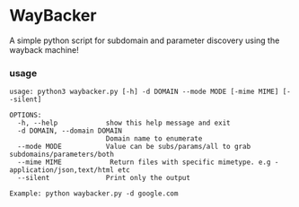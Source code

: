 # WayBacker

A simple python script for subdomain and parameter discovery using the wayback machine!

### usage 

```
usage: python3 waybacker.py [-h] -d DOMAIN --mode MODE [-mime MIME] [--silent]

OPTIONS:
  -h, --help            show this help message and exit
  -d DOMAIN, --domain DOMAIN
                        Domain name to enumerate
  --mode MODE           Value can be subs/params/all to grab subdomains/parameters/both
  --mime MIME            Return files with specific mimetype. e.g - application/json,text/html etc
  --silent              Print only the output

Example: python waybacker.py -d google.com
```
